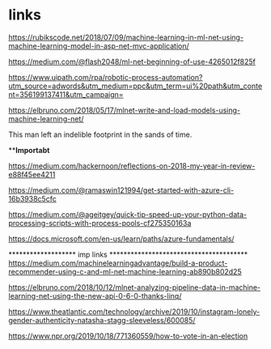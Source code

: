 # links
https://rubikscode.net/2018/07/09/machine-learning-in-ml-net-using-machine-learning-model-in-asp-net-mvc-application/

https://medium.com/@flash2048/ml-net-beginning-of-use-4265012f825f

https://www.uipath.com/rpa/robotic-process-automation?utm_source=adwords&utm_medium=ppc&utm_term=ui%20path&utm_content=356199137411&utm_campaign=

https://elbruno.com/2018/05/17/mlnet-write-and-load-models-using-machine-learning-net/



This man left an indelible footprint in the sands of time.


************Importabt**********

https://medium.com/hackernoon/reflections-on-2018-my-year-in-review-e88f45ee4211


https://medium.com/@ramaswin121994/get-started-with-azure-cli-16b3938c5cfc


https://medium.com/@ageitgey/quick-tip-speed-up-your-python-data-processing-scripts-with-process-pools-cf275350163a

https://docs.microsoft.com/en-us/learn/paths/azure-fundamentals/


******************* imp links ***************************************
https://medium.com/machinelearningadvantage/build-a-product-recommender-using-c-and-ml-net-machine-learning-ab890b802d25

https://elbruno.com/2018/10/12/mlnet-analyzing-pipeline-data-in-machine-learning-net-using-the-new-api-0-6-0-thanks-linq/

https://www.theatlantic.com/technology/archive/2019/10/instagram-lonely-gender-authenticity-natasha-stagg-sleeveless/600085/


https://www.npr.org/2019/10/18/771360559/how-to-vote-in-an-election
